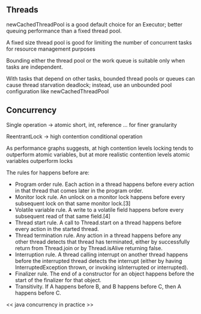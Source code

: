 ## Threads

newCachedThreadPool is  a  good  default  choice  for  an  Executor; better  queuing  performance  than  a  fixed  thread  pool. 

A fixed size thread pool is good for limiting the number of concurrent tasks for resource management  purposes

Bounding either the thread pool or the work queue is suitable only when tasks are independent. 

With tasks that depend on other tasks, bounded thread pools or queues can cause thread starvation deadlock; instead, use an unbounded pool configuration like newCachedThreadPool

## Concurrency

Single operation -> atomic short, int, reference ... for finer granularity

ReentrantLock -> high contention conditional operation

As  performance graphs  suggests,  at  high  contention  levels  locking  tends  to  outperform  atomic  variables,  but  at  more  realistic  contention levels atomic variables outperform locks

The rules for happens before are: 
 - Program  order  rule.  Each  action  in  a  thread  happens before  every  action  in  that  thread  that  comes  later  in  the  program order. 
 - Monitor lock rule. An unlock on a monitor lock happens before every subsequent lock on that same monitor lock.[3] 
 - Volatile variable rule. A write to a volatile field happens before every subsequent read of that same field.[4] 
 - Thread start rule. A call to Thread.start on a thread happens before every action in the started thread. 
 - Thread  termination  rule.  Any  action  in  a  thread  happens before  any  other  thread  detects  that  thread  has  terminated, either by successfully return from Thread.join or by Thread.isAlive returning false. 
 - Interruption rule. A thread calling interrupt on another thread happens before the interrupted thread detects the  interrupt (either by having InterruptedException thrown, or invoking isInterrupted or interrupted). 
 - Finalizer rule. The end of a constructor for an object happens before the start of the finalizer for that object. 
 - Transitivity. If A happens before B, and B happens before C, then A happens before C. 
  
  << java concurrency in practice >>
